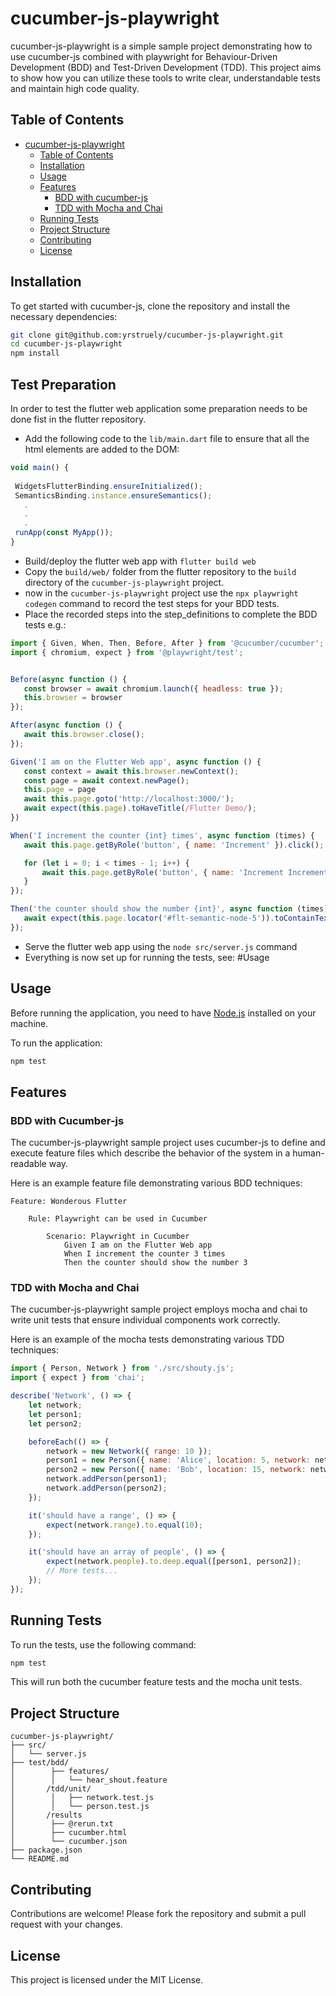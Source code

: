 # cucumber-js-playwright

cucumber-js-playwright is a simple sample project demonstrating how to use cucumber-js combined with playwright for Behaviour-Driven Development (BDD) and Test-Driven Development (TDD). This project aims to show how you can utilize these tools to write clear, understandable tests and maintain high code quality.

## Table of Contents

- [cucumber-js-playwright](#cucumberjs)
  - [Table of Contents](#table-of-contents)
  - [Installation](#installation)
  - [Usage](#usage)
  - [Features](#features)
    - [BDD with cucumber-js](#bdd-with-cucumberjs)
    - [TDD with Mocha and Chai](#tdd-with-mocha-and-chai)
  - [Running Tests](#running-tests)
  - [Project Structure](#project-structure)
  - [Contributing](#contributing)
  - [License](#license)

## Installation

To get started with cucumber-js, clone the repository and install the necessary dependencies:

```bash
git clone git@github.com:yrstruely/cucumber-js-playwright.git
cd cucumber-js-playwright
npm install
```

## Test Preparation
In order to test the flutter web application some preparation needs to be done fist in the flutter repository.
 - Add the following code to the `lib/main.dart` file to ensure that all the html elements are added to the DOM:
 ```javascript
 void main() {
  
  WidgetsFlutterBinding.ensureInitialized();
  SemanticsBinding.instance.ensureSemantics();
    .
    .
    .
  runApp(const MyApp());
}
 ```
 - Build/deploy the flutter web app with `flutter build web`
 - Copy the `build/web/` folder from the flutter repository to the `build` directory of the `cucumber-js-playwright` project. 
 - now in the `cucumber-js-playwright` project use the `npx playwright codegen` command to record the test steps for your BDD tests.
 - Place the recorded steps into the step_definitions to complete the BDD tests e.g.:
 ```javascript
import { Given, When, Then, Before, After } from '@cucumber/cucumber';
import { chromium, expect } from '@playwright/test';


Before(async function () {
    const browser = await chromium.launch({ headless: true });
    this.browser = browser
});

After(async function () {
    await this.browser.close();
});

Given('I am on the Flutter Web app', async function () {
    const context = await this.browser.newContext();
    const page = await context.newPage();
    this.page = page
    await this.page.goto('http://localhost:3000/');
    await expect(this.page).toHaveTitle(/Flutter Demo/);
})

When('I increment the counter {int} times', async function (times) {
    await this.page.getByRole('button', { name: 'Increment' }).click();

    for (let i = 0; i < times - 1; i++) {
        await this.page.getByRole('button', { name: 'Increment Increment' }).click();
    }
});

Then('the counter should show the number {int}', async function (times) {
    await expect(this.page.locator('#flt-semantic-node-5')).toContainText('' + times);
});
 ```
 - Serve the flutter web app using the `node src/server.js` command
 - Everything is now set up for running the tests, see: #Usage

## Usage
Before running the application, you need to have [Node.js](https://nodejs.org/) installed on your machine.

To run the application:

```bash
npm test
```

## Features

### BDD with Cucumber-js

The cucumber-js-playwright sample project uses cucumber-js to define and execute feature files which describe the behavior of the system in a human-readable way.

Here is an example feature file demonstrating various BDD techniques:

```gherkin
Feature: Wonderous Flutter

    Rule: Playwright can be used in Cucumber

        Scenario: Playwright in Cucumber
            Given I am on the Flutter Web app
            When I increment the counter 3 times
            Then the counter should show the number 3

```

### TDD with Mocha and Chai

The cucumber-js-playwright sample project employs mocha and chai to write unit tests that ensure individual components work correctly.

Here is an example of the mocha tests demonstrating various TDD techniques:

```javascript
import { Person, Network } from './src/shouty.js';
import { expect } from 'chai';

describe('Network', () => {
    let network;
    let person1;
    let person2;

    beforeEach(() => {
        network = new Network({ range: 10 });
        person1 = new Person({ name: 'Alice', location: 5, network: network });
        person2 = new Person({ name: 'Bob', location: 15, network: network });
        network.addPerson(person1);
        network.addPerson(person2);
    });

    it('should have a range', () => {
        expect(network.range).to.equal(10);
    });

    it('should have an array of people', () => {
        expect(network.people).to.deep.equal([person1, person2]);
        // More tests...
    });
});
```

## Running Tests

To run the tests, use the following command:

```bash
npm test
```

This will run both the cucumber feature tests and the mocha unit tests.

## Project Structure

```
cucumber-js-playwright/
├── src/
│   └── server.js
├── test/bdd/
│        ├── features/
│        │   └── hear_shout.feature
│       /tdd/unit/
│        │   ├── network.test.js
│        │   └── person.test.js
│       /results
│        ├── @rerun.txt
│        ├── cucumber.html
│        └── cucumber.json
├── package.json
└── README.md
```

## Contributing

Contributions are welcome! Please fork the repository and submit a pull request with your changes.

## License

This project is licensed under the MIT License.

